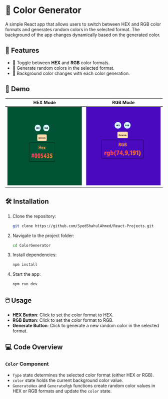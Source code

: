 # 🎨 **Color Generator**

A simple React app that allows users to switch between HEX and RGB color formats and generates random colors in the selected format. The background of the app changes dynamically based on the generated color.

## 🚀 Features
- 🔲 Toggle between **HEX** and **RGB** color formats.
- 🎨 Generate random colors in the selected format.
- 🌈 Background color changes with each color generation.

## 📸 Demo

| **HEX Mode**                                    | **RGB Mode**                                   |
|--------------------------------------------------|-------------------------------------------------|
| <img src="./Preview/one.png" width="300" height="250" /> | <img src="./Preview/two.png" width="300" height="250" /> |

## 🛠️ Installation

1. Clone the repository:
   ```bash
   git clone https://github.com/SyedShahulAhmed/React-Projects.git
   ```
2. Navigate to the project folder:
   ```bash
   cd ColorGenerator
   ```
3. Install dependencies:
   ```bash
   npm install
   ```
4. Start the app:
   ```bash
   npm run dev
   ```

## 🖱️ Usage
- **HEX Button**: Click to set the color format to HEX.
- **RGB Button**: Click to set the color format to RGB.
- **Generate Button**: Click to generate a new random color in the selected format.

## 💻 Code Overview

### `Color` Component
- `Type` state determines the selected color format (either HEX or RGB).
- `color` state holds the current background color value.
- `GenerateHex` and `GenerateRgb` functions create random color values in HEX or RGB formats and update the `color` state.
